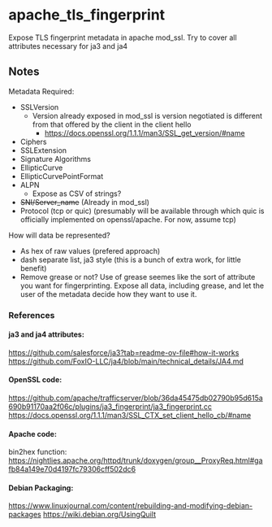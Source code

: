 # apache_tls_fingerprint
Expose TLS fingerprint metadata in apache mod_ssl. Try to cover all attributes necessary for ja3 and ja4

## Notes

Metadata Required:

  - SSLVersion
    - Version already exposed in mod_ssl is version negotiated is different from that offered by the client in the client hello
      - https://docs.openssl.org/1.1.1/man3/SSL_get_version/#name
  - Ciphers
  - SSLExtension
  - Signature Algorithms
  - EllipticCurve
  - EllipticCurvePointFormat
  - ALPN
    - Expose as CSV of strings?
  - ~~SNI/Server_name~~ (Already in mod_ssl)
  - Protocol (tcp or quic) (presumably will be available through which quic is officially implemented on openssl/apache. For now, assume tcp)

How will data be represented? 
  - As hex of raw values (prefered approach)
  - dash separate list, ja3 style (this is a bunch of extra work, for little benefit)
  - Remove grease or not? Use of grease seemes like the sort of attribute you want for fingerprinting. Expose all data, including grease, and let the user of the metadata decide how they want to use it.

### References

#### ja3 and ja4 attributes:

https://github.com/salesforce/ja3?tab=readme-ov-file#how-it-works
https://github.com/FoxIO-LLC/ja4/blob/main/technical_details/JA4.md

#### OpenSSL code:

https://github.com/apache/trafficserver/blob/36da45475db02790b95d615a690b91170aa2f06c/plugins/ja3_fingerprint/ja3_fingerprint.cc
https://docs.openssl.org/1.1.1/man3/SSL_CTX_set_client_hello_cb/#name

#### Apache code:

bin2hex function: https://nightlies.apache.org/httpd/trunk/doxygen/group__ProxyReq.html#gafb84a149e70d4197fc79306cff502dc6

#### Debian Packaging:
https://www.linuxjournal.com/content/rebuilding-and-modifying-debian-packages
https://wiki.debian.org/UsingQuilt

